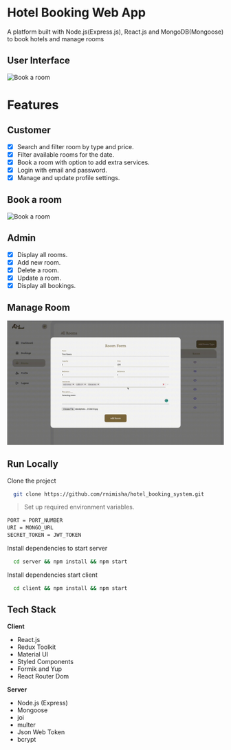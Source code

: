 
# Hotel Booking Web App

A platform built with Node.js(Express.js), React.js and MongoDB(Mongoose) to book hotels and manage rooms 

## User Interface

![Book a room](https://raw.githubusercontent.com/rnimisha/hotel_booking_system/master/client/public/interface.gif)

# Features

## Customer 

- [x]  Search and filter room by type and price.
- [x]  Filter available rooms for the date.
- [x]  Book a room with option to add extra services.
- [x]  Login with email and password.
- [x]  Manage and update profile settings.

## Book a room

![Book a room](https://raw.githubusercontent.com/rnimisha/hotel_booking_system/master/client/public/book.gif)

## Admin 
- [x]  Display all rooms.
- [x]  Add new room.
- [x]  Delete a room.
- [x]  Update a room.
- [x]  Display all bookings.

## Manage Room

![Book a room](https://raw.githubusercontent.com/rnimisha/hotel_booking_system/master/client/public/admin.gif)

## Run Locally

Clone the project

```bash
  git clone https://github.com/rnimisha/hotel_booking_system.git
```


> Set up required environment variables.

```bash
PORT = PORT_NUMBER
URI = MONGO_URL
SECRET_TOKEN = JWT_TOKEN
```


Install dependencies to start server

```bash
  cd server && npm install && npm start
```

Install dependencies start client

```bash
  cd client && npm install && npm start
```



## Tech Stack

**Client** 
- React.js 
- Redux Toolkit
- Material UI
- Styled Components
- Formik and Yup
- React Router Dom

**Server** 
- Node.js (Express)
- Mongoose 
- joi
- multer
- Json Web Token
- bcrypt


